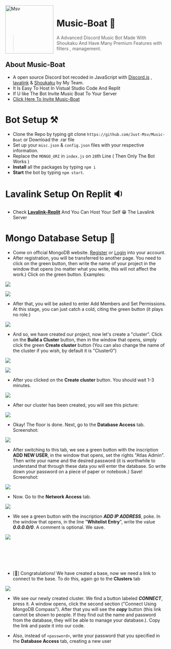 <img width="150" height="150" align="left" style="float: left; margin: 0 10px 0 0;" alt="Msv" src="https://images-ext-2.discordapp.net/external/Ka_IS9BvD6t_bn-En4XVR36Dmw6BWmNOOUHaClv4WF8/%3Fsize%3D1024/https/cdn.discordapp.com/avatars/807855659173150781/f360c03f3ba6705c4d994b4edb19a634.png?width=427&height=427"> 

# Music-Boat 🎵
> A Advanced Discord Music Bot Made With Shoukaku And  Have Many Premium Features with filters , management.

## About Music-Boat 

- A open source Discord bot recoded in JavaScript with [Discord.js](https://discord.js.org/#/) , [lavalink](https://www.npmjs.com/package/lavalink) & [Shoukaku](https://deivu.github.io/Shoukaku/) by My Team.
- It Is Easy To Host In Vistual Studio Code And Replit
- If U like The Bot Invite Music Boat To Your Server
- [Click Here To Invite Music-Boat](https://discord.com/api/oauth2/authorize?client_id=807855659173150781&permissions=20442432&scope=bot)

# Bot Setup ⚒

- Clone the Repo by typing git clone `https://github.com/Just-Msv/Music-Boat` or Download the .rar file
- Set up your `misc.json` & `config.json` files with your respective information.
- Replace the `MONGO_URI` in `index.js` on `28`th Line ( Then Only The Bot Works )
- **Install** all the packages by typing `npm i`
- **Start** the bot by typing `npm start`.

# Lavalink Setup On Replit 🔉

- Check [**Lavalink-Replit**](https://github.com/Just-Msv/lavalink-replit) And You Can Host Your Self 😁 The Lavalink Server

# Mongo Database Setup 🌿

- Come on official MongoDB website. [Register](https://account.mongodb.com/account/register) or [Login](https://account.mongodb.com/account/login) into your account.
- After registration, you will be transferred to another page. You need to click on the green button, then write the name of your project in the window that opens (no matter what you write, this will not affect the work.) Click on the green button. Examples:

![](https://cdn.discordapp.com/attachments/667072123914813444/686353659650768939/IMG_20200309_035249.png)

![](https://cdn.discordapp.com/attachments/667072123914813444/686353659331870865/IMG_20200309_035651.png)

- After that, you will be asked to enter Add Members and Set Permissions. At this stage, you can just catch a cold, citing the green button (it plays no role.)

![](https://cdn.discordapp.com/attachments/667072123914813444/686353658962640904/IMG_20200309_035747.png)

- And so, we have created our project, now let's create a "cluster". Click on the **Build a Cluster** button, then in the window that opens, simply click the green **Create cluster** button (You can also change the name of the cluster if you wish, by default it is "Cluster0")

![](https://cdn.discordapp.com/attachments/667072123914813444/686353658648199200/IMG_20200309_035819.png)

![](https://cdn.discordapp.com/attachments/667072123914813444/686353658299809807/IMG_20200309_035851.png)

- After you clicked on the **Create cluster** button. You should wait 1-3 minutes.

![](https://cdn.discordapp.com/attachments/667072123914813444/686353627912208447/IMG_20200309_035925.png)

- After our cluster has been created, you will see this picture:

![](https://cdn.discordapp.com/attachments/667072123914813444/686353627736178702/IMG_20200309_040013.png)

- Okay! The floor is done. Next, go to the **Database Access** tab. Screenshot:

![](https://cdn.discordapp.com/attachments/667072123914813444/686353627509817527/IMG_20200309_040207.png)

- After switching to this tab, we see a green button with the inscription **ADD NEW USER**, in the window that opens, set the rights "Atlas Admin". Then write your name and the desired password (it is worthwhile to understand that through these data you will enter the database. So write down your password on a piece of paper or notebook.) Save! Screenshot:

![](https://cdn.discordapp.com/attachments/667072123914813444/686353627320680467/IMG_20200309_040424.png)

- Now. Go to the **Network Access** tab.

![](https://cdn.discordapp.com/attachments/667072123914813444/686353626209452081/IMG_20200309_042002.png)

- We see a green button with the inscription ***ADD IP ADDRESS***, poke. In the window that opens, in the line "**Whitelist Entry**", write the value ***0.0.0.0/0***. A comment is optional. We save.

![](https://cdn.discordapp.com/attachments/667072123914813444/686353627106902047/IMG_20200309_040548.png)

<br><br><br><br>

- [🎉] Congratulations! We have created a base, now we need a link to connect to the base. To do this, again go to the **Clusters** tab

![](https://cdn.discordapp.com/attachments/667072123914813444/686353626029228097/IMG_20200309_042035.png)


- We see our newly created cluster. We find a button labeled ***CONNECT***, press it. A window opens, click the second section ("Connect Using MongoDB Compass"). After that you will see the ***copy*** button (this link cannot be shown to people. If they find out the name and password from the database, they will be able to manage your database.). Copy the link and paste it into our code.



- Also, instead of `<password>`, write your password that you specified in the **Database Access** tab, creating a new user
